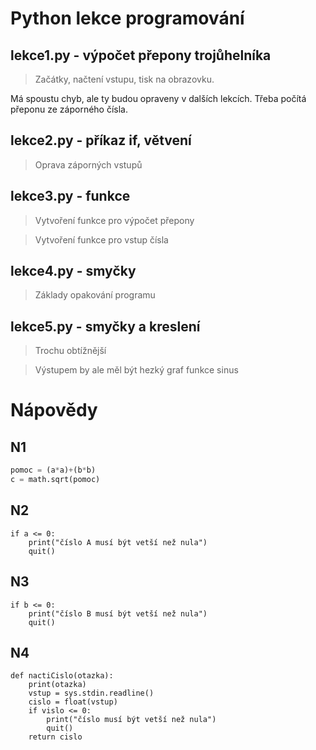 # Python lekce programování

## lekce1.py - výpočet přepony trojůhelníka
> Začátky, načtení vstupu, tisk na obrazovku.

Má spoustu chyb, ale ty budou opraveny v dalších lekcích.
Třeba počítá přeponu ze záporného čísla.

## lekce2.py - příkaz if, větvení
> Oprava záporných vstupů

## lekce3.py - funkce
> Vytvoření funkce pro výpočet přepony

> Vytvoření funkce pro vstup čísla

## lekce4.py - smyčky 
> Základy opakování programu


## lekce5.py - smyčky a kreslení
> Trochu obtížnější

> Výstupem by ale měl být hezký graf funkce sinus

# Nápovědy
## N1
```py
pomoc = (a*a)+(b*b)
c = math.sqrt(pomoc)
```

## N2
```
if a <= 0:
    print("číslo A musí být vetší než nula")
    quit()
```

## N3
```
if b <= 0:
    print("číslo B musí být vetší než nula")
    quit()
```

## N4
```
def nactiCislo(otazka):
    print(otazka)
    vstup = sys.stdin.readline()
    cislo = float(vstup)
    if vislo <= 0:
        print("číslo musí být vetší než nula")
        quit()
    return cislo
```

